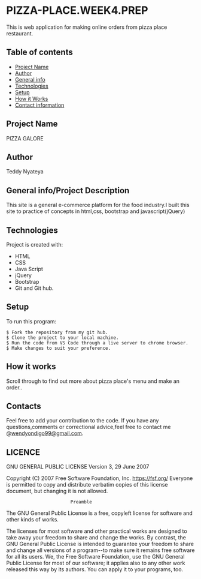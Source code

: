 # PIZZA-PLACE.WEEK4.PREP

This is web application for making online orders from pizza place restaurant.
## Table of contents
* [Project Name](#Project)
* [Author](#Author)
* [General info](#general-info)
* [Technologies](#technologies)
* [Setup](#setup)
* [How it Works](#instructions)
* [Contact information](#contacts)

## Project Name
PIZZA GALORE
 ## Author
Teddy Nyateya


## General info/Project Description
This site is a general e-commerce platform  for the food industry.I built this site to practice of concepts in html,css, bootstrap and javascript(jQuery)
## Technologies
Project is created with:
* HTML
* CSS
* Java Script
* jQuery
* Bootstrap
* Git and Git hub.
	
## Setup
To run this program:

```
$ Fork the repository from my git hub.
$ Clone the project to your local machine.
$ Run the code from VS Code through a live server to chrome browser.
$ Make changes to suit your preference.
```
## How it works
Scroll through to find out more about pizza place's menu and make an order..
## Contacts
Feel free to add your contribution to the code.
If you have any questions,comments or correctional advice,feel free to contact me @wendyondigo99@gmail.com.

## LICENCE
GNU GENERAL PUBLIC LICENSE
                       Version 3, 29 June 2007

 Copyright (C) 2007 Free Software Foundation, Inc. <https://fsf.org/>
 Everyone is permitted to copy and distribute verbatim copies
 of this license document, but changing it is not allowed.

                            Preamble

  The GNU General Public License is a free, copyleft license for
software and other kinds of works.

  The licenses for most software and other practical works are designed
to take away your freedom to share and change the works.  By contrast,
the GNU General Public License is intended to guarantee your freedom to
share and change all versions of a program--to make sure it remains free
software for all its users.  We, the Free Software Foundation, use the
GNU General Public License for most of our software; it applies also to
any other work released this way by its authors.  You can apply it to
your programs, too.